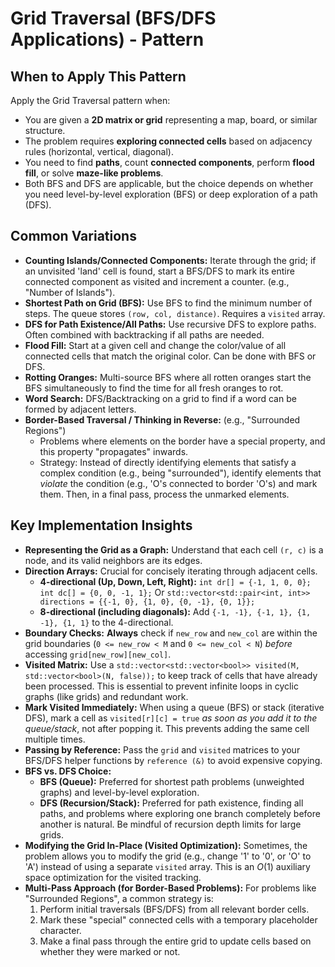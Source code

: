 # Grid Traversal (BFS/DFS Applications) - Pattern

## When to Apply This Pattern
Apply the Grid Traversal pattern when:
* You are given a **2D matrix or grid** representing a map, board, or similar structure.
* The problem requires **exploring connected cells** based on adjacency rules (horizontal, vertical, diagonal).
* You need to find **paths**, count **connected components**, perform **flood fill**, or solve **maze-like problems**.
* Both BFS and DFS are applicable, but the choice depends on whether you need level-by-level exploration (BFS) or deep exploration of a path (DFS).

## Common Variations
* **Counting Islands/Connected Components:** Iterate through the grid; if an unvisited 'land' cell is found, start a BFS/DFS to mark its entire connected component as visited and increment a counter. (e.g., "Number of Islands").
* **Shortest Path on Grid (BFS):** Use BFS to find the minimum number of steps. The queue stores `(row, col, distance)`. Requires a `visited` array.
* **DFS for Path Existence/All Paths:** Use recursive DFS to explore paths. Often combined with backtracking if all paths are needed.
* **Flood Fill:** Start at a given cell and change the color/value of all connected cells that match the original color. Can be done with BFS or DFS.
* **Rotting Oranges:** Multi-source BFS where all rotten oranges start the BFS simultaneously to find the time for all fresh oranges to rot.
* **Word Search:** DFS/Backtracking on a grid to find if a word can be formed by adjacent letters.
* **Border-Based Traversal / Thinking in Reverse:** (e.g., "Surrounded Regions")
    * Problems where elements on the border have a special property, and this property "propagates" inwards.
    * Strategy: Instead of directly identifying elements that satisfy a complex condition (e.g., being "surrounded"), identify elements that *violate* the condition (e.g., 'O's connected to border 'O's) and mark them. Then, in a final pass, process the unmarked elements.

## Key Implementation Insights
* **Representing the Grid as a Graph:** Understand that each cell `(r, c)` is a node, and its valid neighbors are its edges.
* **Direction Arrays:** Crucial for concisely iterating through adjacent cells.
    * **4-directional (Up, Down, Left, Right):**
        `int dr[] = {-1, 1, 0, 0};`
        `int dc[] = {0, 0, -1, 1};`
        Or `std::vector<std::pair<int, int>> directions = {{-1, 0}, {1, 0}, {0, -1}, {0, 1}};`
    * **8-directional (including diagonals):** Add `{-1, -1}, {-1, 1}, {1, -1}, {1, 1}` to the 4-directional.
* **Boundary Checks:** **Always** check if `new_row` and `new_col` are within the grid boundaries (`0 <= new_row < M` and `0 <= new_col < N`) *before* accessing `grid[new_row][new_col]`.
* **Visited Matrix:** Use a `std::vector<std::vector<bool>> visited(M, std::vector<bool>(N, false));` to keep track of cells that have already been processed. This is essential to prevent infinite loops in cyclic graphs (like grids) and redundant work.
* **Mark Visited Immediately:** When using a queue (BFS) or stack (iterative DFS), mark a cell as `visited[r][c] = true` *as soon as you add it to the queue/stack*, not after popping it. This prevents adding the same cell multiple times.
* **Passing by Reference:** Pass the `grid` and `visited` matrices to your BFS/DFS helper functions by `reference (&)` to avoid expensive copying.
* **BFS vs. DFS Choice:**
    * **BFS (Queue):** Preferred for shortest path problems (unweighted graphs) and level-by-level exploration.
    * **DFS (Recursion/Stack):** Preferred for path existence, finding all paths, and problems where exploring one branch completely before another is natural. Be mindful of recursion depth limits for large grids.
* **Modifying the Grid In-Place (Visited Optimization):** Sometimes, the problem allows you to modify the grid (e.g., change '1' to '0', or 'O' to 'A') instead of using a separate `visited` array. This is an $O(1)$ auxiliary space optimization for the visited tracking.
* **Multi-Pass Approach (for Border-Based Problems):** For problems like "Surrounded Regions", a common strategy is:
    1.  Perform initial traversals (BFS/DFS) from all relevant border cells.
    2.  Mark these "special" connected cells with a temporary placeholder character.
    3.  Make a final pass through the entire grid to update cells based on whether they were marked or not.
